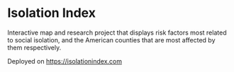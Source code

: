 # Isolation Index

Interactive map and research project that displays risk factors most related to social isolation, and the American counties that are most affected by them respectively.

Deployed on https://isolationindex.com
